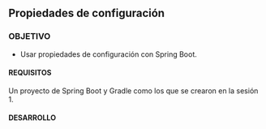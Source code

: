 ## Propiedades de configuración

### OBJETIVO

- Usar propiedades de configuración con Spring Boot.

#### REQUISITOS

Un proyecto de Spring Boot y Gradle como los que se crearon en la sesión 1.

#### DESARROLLO



